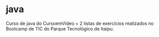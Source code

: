 # java
Curso de java do CursoemVideo + 2 listas de exercícios realizados no Bootcamp de TIC do Parque Tecnológico de Itaipu.
